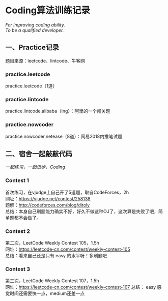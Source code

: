 # Coding算法训练记录
*For improving coding ability.*  
*To be a qualified developer.*
## 一、Practice记录
题目来源：leetcode、lintcode、牛客网
### practice.leetcode  
practice.leetcode（1道）
### practice.lintcode  
practice.lintcode.alibaba（ing）：阿里的一个闯关题
### practice.nowcoder
practice.nowcoder.netease（8道）：网易2018内推笔试题

## 二、宿舍一起敲敲代码
*一起练习，一起进步，Coding*

### Contest 1
首次练习，在vjudge上自己开了5道题，取自CodeForces，2h  
网址：https://vjudge.net/contest/258138  
题解：http://codeforces.com/blog/ditoly  
总结：本身自己刷题能力确实不好，好久不做这种OJ了，这次算是失败了吧，简单题都不会做了。

### Contest 2
第二次，LeetCode Weekly Contest 105，1.5h  
网址：https://leetcode-cn.com/contest/weekly-contest-105  
总结：看来自己还是只有 easy 的水平呀！多刷题吧

### Contest 3
第三次，LeetCode Weekly Contest 107，1.5h  
网址：https://leetcode-cn.com/contest/weekly-contest-107 
总结： easy 感觉时间还需要快一点，medium还差一点

